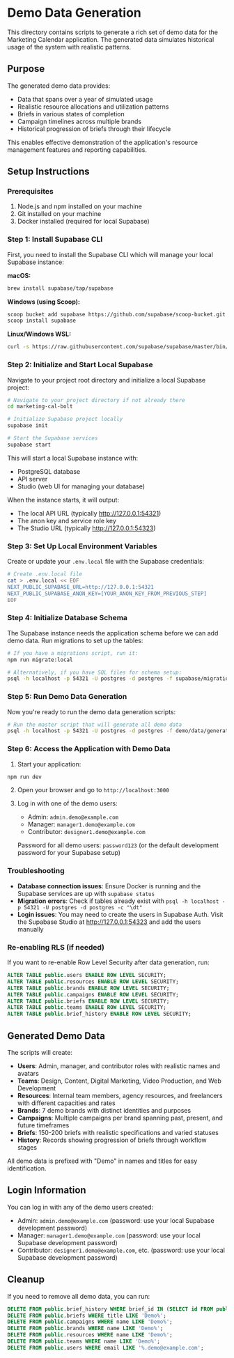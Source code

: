 # Demo Data Generation

This directory contains scripts to generate a rich set of demo data for the Marketing Calendar application. The generated data simulates historical usage of the system with realistic patterns.

## Purpose

The generated demo data provides:

- Data that spans over a year of simulated usage
- Realistic resource allocations and utilization patterns
- Briefs in various states of completion
- Campaign timelines across multiple brands
- Historical progression of briefs through their lifecycle

This enables effective demonstration of the application's resource management features and reporting capabilities.

## Setup Instructions

### Prerequisites

1. Node.js and npm installed on your machine
2. Git installed on your machine
3. Docker installed (required for local Supabase)

### Step 1: Install Supabase CLI

First, you need to install the Supabase CLI which will manage your local Supabase instance:

**macOS:**
```bash
brew install supabase/tap/supabase
```

**Windows (using Scoop):**
```bash
scoop bucket add supabase https://github.com/supabase/scoop-bucket.git
scoop install supabase
```

**Linux/Windows WSL:**
```bash
curl -s https://raw.githubusercontent.com/supabase/supabase/master/bin/supabase-linux-amd64 | sudo tar -xz -C /usr/local/bin
```

### Step 2: Initialize and Start Local Supabase

Navigate to your project root directory and initialize a local Supabase project:

```bash
# Navigate to your project directory if not already there
cd marketing-cal-bolt

# Initialize Supabase project locally
supabase init

# Start the Supabase services
supabase start
```

This will start a local Supabase instance with:
- PostgreSQL database
- API server
- Studio (web UI for managing your database)

When the instance starts, it will output:
- The local API URL (typically http://127.0.0.1:54321)
- The anon key and service role key
- The Studio URL (typically http://127.0.0.1:54323)

### Step 3: Set Up Local Environment Variables

Create or update your `.env.local` file with the Supabase credentials:

```bash
# Create .env.local file
cat > .env.local << EOF
NEXT_PUBLIC_SUPABASE_URL=http://127.0.0.1:54321
NEXT_PUBLIC_SUPABASE_ANON_KEY=[YOUR_ANON_KEY_FROM_PREVIOUS_STEP]
EOF
```

### Step 4: Initialize Database Schema

The Supabase instance needs the application schema before we can add demo data. Run migrations to set up the tables:

```bash
# If you have a migrations script, run it:
npm run migrate:local

# Alternatively, if you have SQL files for schema setup:
psql -h localhost -p 54321 -U postgres -d postgres -f supabase/migrations/schema.sql
```

### Step 5: Run Demo Data Generation

Now you're ready to run the demo data generation scripts:

```bash
# Run the master script that will generate all demo data
psql -h localhost -p 54321 -U postgres -d postgres -f demo/data/generate_all_demo_data.sql
```

### Step 6: Access the Application with Demo Data

1. Start your application:
```bash
npm run dev
```

2. Open your browser and go to `http://localhost:3000`

3. Log in with one of the demo users:
   - Admin: `admin.demo@example.com` 
   - Manager: `manager1.demo@example.com`
   - Contributor: `designer1.demo@example.com`

   Password for all demo users: `password123` (or the default development password for your Supabase setup)

### Troubleshooting

- **Database connection issues**: Ensure Docker is running and the Supabase services are up with `supabase status`
- **Migration errors**: Check if tables already exist with `psql -h localhost -p 54321 -U postgres -d postgres -c "\dt"`
- **Login issues**: You may need to create the users in Supabase Auth. Visit the Supabase Studio at http://127.0.0.1:54323 and add the users manually

### Re-enabling RLS (if needed)

If you want to re-enable Row Level Security after data generation, run:

```sql
ALTER TABLE public.users ENABLE ROW LEVEL SECURITY;
ALTER TABLE public.resources ENABLE ROW LEVEL SECURITY;
ALTER TABLE public.brands ENABLE ROW LEVEL SECURITY;
ALTER TABLE public.campaigns ENABLE ROW LEVEL SECURITY;
ALTER TABLE public.briefs ENABLE ROW LEVEL SECURITY;
ALTER TABLE public.teams ENABLE ROW LEVEL SECURITY;
ALTER TABLE public.brief_history ENABLE ROW LEVEL SECURITY;
```

## Generated Demo Data

The scripts will create:

- **Users**: Admin, manager, and contributor roles with realistic names and avatars
- **Teams**: Design, Content, Digital Marketing, Video Production, and Web Development
- **Resources**: Internal team members, agency resources, and freelancers with different capacities and rates
- **Brands**: 7 demo brands with distinct identities and purposes
- **Campaigns**: Multiple campaigns per brand spanning past, present, and future timeframes
- **Briefs**: 150-200 briefs with realistic specifications and varied statuses
- **History**: Records showing progression of briefs through workflow stages

All demo data is prefixed with "Demo" in names and titles for easy identification.

## Login Information

You can log in with any of the demo users created:

- Admin: `admin.demo@example.com` (password: use your local Supabase development password)
- Manager: `manager1.demo@example.com` (password: use your local Supabase development password)
- Contributor: `designer1.demo@example.com`, etc. (password: use your local Supabase development password)

## Cleanup

If you need to remove all demo data, you can run:

```sql
DELETE FROM public.brief_history WHERE brief_id IN (SELECT id FROM public.briefs WHERE title LIKE 'Demo%');
DELETE FROM public.briefs WHERE title LIKE 'Demo%';
DELETE FROM public.campaigns WHERE name LIKE 'Demo%';
DELETE FROM public.brands WHERE name LIKE 'Demo%';
DELETE FROM public.resources WHERE name LIKE 'Demo%';
DELETE FROM public.teams WHERE name LIKE 'Demo%';
DELETE FROM public.users WHERE email LIKE '%.demo@example.com';
``` 